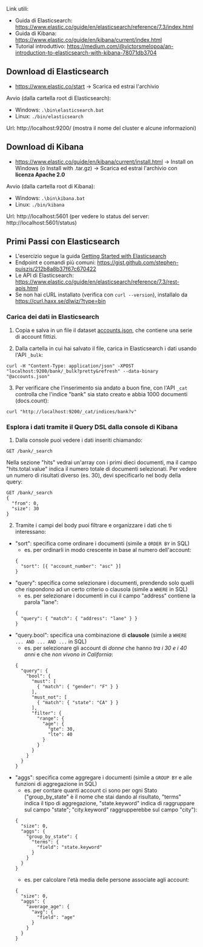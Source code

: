 Link utili:
- Guida di Elasticsearch: https://www.elastic.co/guide/en/elasticsearch/reference/7.3/index.html
- Guida di Kibana: https://www.elastic.co/guide/en/kibana/current/index.html
- Tutorial introduttivo: https://medium.com/@victorsmelopoa/an-introduction-to-elasticsearch-with-kibana-78071db3704

## Download di Elasticsearch
- https://www.elastic.co/start -> Scarica ed estrai l'archivio

Avvio (dalla cartella root di Elasticsearch):
- Windows: `.\bin\elasticsearch.bat`
- Linux: `./bin/elasticsearch`

Url: http://localhost:9200/ (mostra il nome del cluster e alcune informazioni)

## Download di Kibana
- https://www.elastic.co/guide/en/kibana/current/install.html -> Install on Windows (o Install with .tar.gz) -> Scarica ed estrai l'archivio con **licenza Apache 2.0**

Avvio (dalla cartella root di Kibana):
- Windows: `.\bin\kibana.bat`
- Linux: `./bin/kibana`

Url: http://localhost:5601 (per vedere lo status del server: http://localhost:5601/status)

## Primi Passi con Elasticsearch
- L'esercizio segue la guida [Getting Started with Elasticsearch](https://www.elastic.co/guide/en/elasticsearch/reference/7.3/getting-started-index.html)
- Endpoint e comandi più comuni: https://gist.github.com/stephen-puiszis/212b8a8b37f67c670422
- Le API di Elasticsearch: https://www.elastic.co/guide/en/elasticsearch/reference/7.3/rest-apis.html
- Se non hai cURL installato (verifica con `curl --version`), installalo da https://curl.haxx.se/dlwiz/?type=bin

### Carica dei dati in Elasticsearch
1. Copia e salva in un file il dataset [accounts.json](https://raw.githubusercontent.com/elastic/elasticsearch/master/docs/src/test/resources/accounts.json), che contiene una serie di account fittizi.

2. Dalla cartella in cui hai salvato il file, carica in Elasticsearch i dati usando l'API `_bulk`:
```
curl -H "Content-Type: application/json" -XPOST "localhost:9200/bank/_bulk?pretty&refresh" --data-binary "@accounts.json"
```

3. Per verificare che l'inserimento sia andato a buon fine, con l'API `_cat` controlla che l'indice "bank" sia stato creato e abbia 1000 documenti (docs.count):
```
curl "http://localhost:9200/_cat/indices/bank?v"
```

### Esplora i dati tramite il Query DSL dalla console di Kibana
1. Dalla console puoi vedere i dati inseriti chiamando:
```
GET /bank/_search
```
Nella sezione "hits" vedrai un'array con i primi dieci documenti, ma il campo "hits.total.value" indica il numero totale di documenti selezionati. Per vedere un numero di risultati diverso (es. 30), devi specificarlo nel body della query:
```
GET /bank/_search
{
  "from": 0,
  "size": 30
}
```

2. Tramite i campi del body puoi filtrare e organizzare i dati che ti interessano:
- "sort": specifica come ordinare i documenti (simile a `ORDER BY` in SQL)
  - es. per ordinarli in modo crescente in base al numero dell'account:
  ```
  {
    "sort": [{ "account_number": "asc" }]
  }
  ```
- "query": specifica come selezionare i documenti, prendendo solo quelli che rispondono ad un certo criterio o clausola (simile a `WHERE` in SQL)
  - es. per selezionare i documenti in cui il campo "address" contiene la parola "lane":
  ```
  {
    "query": { "match": { "address": "lane" } }
  }
  ```
- "query.bool": specifica una combinazione di **clausole** (simile a `WHERE ... AND ... AND ...` in SQL)
  - es. per selezionare gli account di *donne* che hanno *tra i 30 e i 40 anni* e che *non vivono in California*:
  ```
  {
    "query": {
      "bool": {
        "must": [
          { "match": { "gender": "F" } }
        ],
        "must_not": [
          { "match": { "state": "CA" } }
        ],
        "filter": {
          "range": {
            "age": {
              "gte": 30,
              "lte": 40
            }
          }
        }
      }
    }
  }
  ```
- "aggs": specifica come aggregare i documenti (simile a `GROUP BY` e alle funzioni di aggregazione in SQL)
  - es. per contare quanti account ci sono per ogni Stato ("group_by_state" è il nome che stai dando al risultato, "terms" indica il tipo di aggregazione, "state.keyword" indica di raggruppare sul campo "state"; "city.keyword" raggrupperebbe sul campo "city"):
  ```
  {
    "size": 0,
    "aggs": {
      "group_by_state": {
        "terms": {
          "field": "state.keyword"
        }
      }
    }
  }
  ```
  - es. per calcolare l'età media delle persone associate agli account:
  ```
  {
    "size": 0,
    "aggs": {
      "average_age": {
        "avg": {
          "field": "age"
        }
      }
    }
  }
  ```


